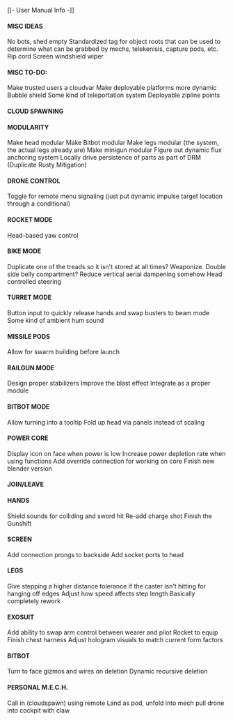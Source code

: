 [[- User Manual Info -]]
#### MISC IDEAS

No bots, shed empty
Standardized tag for object roots that can be used to determine what can be grabbed by mechs, telekenisis, capture pods, etc.
Rip cord
Screen windshield wiper
#### MISC TO-DO:

Make trusted users a cloudvar
Make deployable platforms more dynamic
Bubble shield
Some kind of teleportation system
Deployable zipline points
#### CLOUD SPAWNING

#### MODULARITY

Make head modular
Make Bitbot modular
Make legs modular (the system, the actual legs already are)
Make minigun modular
Figure out dynamic flux anchoring system
Locally drive persistence of parts as part of DRM (Duplicate Rusty Mitigation)
#### DRONE CONTROL

Toggle for remote menu signaling (just put dynamic impulse target location through a conditional)
#### ROCKET MODE

Head-based yaw control
#### BIKE MODE

Duplicate one of the treads so it isn't stored at all times?
Weaponize. Double side belly compartment?
Reduce vertical aerial dampening somehow
Head controlled steering
#### TURRET MODE

Button input to quickly release hands and swap busters to beam mode
Some kind of ambient hum sound
#### MISSILE PODS

Allow for swarm building before launch
#### RAILGUN MODE

Design proper stabilizers
Improve the blast effect
Integrate as a proper module
#### BITBOT MODE

Allow turning into a tooltip
Fold up head via panels instead of scaling
#### POWER CORE

Display icon on face when power is low
Increase power depletion rate when using functions
Add override connection for working on core
Finish new blender version
#### JOIN/LEAVE
#### HANDS

Shield sounds for colliding and sword hit
Re-add charge shot
Finish the Gunshift
#### SCREEN

Add connection prongs to backside
Add socket ports to head
#### LEGS

Give stepping a higher distance tolerance if the caster isn't hitting for hanging off edges
Adjust how speed affects step length
Basically completely rework
#### EXOSUIT

Add ability to swap arm control between wearer and pilot
Rocket to equip
Finish chest harness
Adjust hologram visuals to match current form factors
#### BITBOT

Turn to face gizmos and wires on deletion
Dynamic recursive deletion
#### PERSONAL M.E.C.H.

Call in (cloudspawn) using remote
Land as pod, unfold into mech
pull drone into cockpit with claw